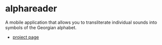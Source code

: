 # alphareader

A mobile application that allows you to transliterate individual sounds into symbols of the Georgian alphabet. 

- [project page](https://alienjob.github.io/AlphaReader/)

